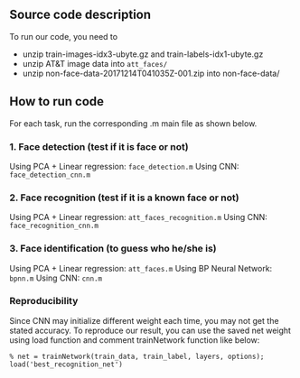 ## Source code description
To run our code, you need to
* unzip train-images-idx3-ubyte.gz and train-labels-idx1-ubyte.gz
* unzip AT&T image data into `att_faces/`
* unzip non-face-data-20171214T041035Z-001.zip into non-face-data/

## How to run code
For each task, run the corresponding .m main file as shown below.

### 1. Face detection (test if it is face or not)
Using PCA + Linear regression: `face_detection.m`
Using CNN: `face_detection_cnn.m`

### 2. Face recognition (test if it is a known face or not)
Using PCA + Linear regression: `att_faces_recognition.m`
Using CNN: `face_recognition_cnn.m`

### 3. Face identification (to guess who he/she is)
Using PCA + Linear regression: `att_faces.m`
Using BP Neural Network: `bpnn.m`
Using CNN: `cnn.m`

### Reproducibility
Since CNN may initialize different weight each time, you may not get the stated accuracy.
To reproduce our result, you can use the saved net weight using load function and comment trainNetwork function like below:
```
% net = trainNetwork(train_data, train_label, layers, options);
load('best_recognition_net')
```
